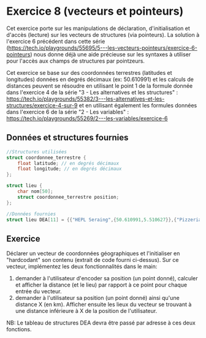 # Exercice 8 (vecteurs et pointeurs)

Cet exercice porte sur les manipulations de déclaration, d'initialisation et d'accès (lecture) sur les vecteurs de structures (via pointeurs). La solution à l'exercice 6 précédent dans cette série (https://tech.io/playgrounds/55695/5---les-vecteurs-pointeurs/exercice-6-pointeurs) nous donne déjà une aide précieuse sur les syntaxes à utiliser pour l'accès aux champs de structures par pointzeurs.

Cet exercice se base sur des coordonnées terrestres (latitudes et longitudes) données en degrés décimaux (ex: 50.610991) et les calculs de distances peuvent se résoudre en utilisant le point 1 de la formule donnée dans l'exercice 4 de la série "3 - Les alternatives et les structures" : https://tech.io/playgrounds/55382/3---les-alternatives-et-les-structures/exercice-4-sur-9 et en utilisant également les formules données dans l'exercice 6 de la série "2 - Les variables" : https://tech.io/playgrounds/55269/2---les-variables/exercice-6


## Données et structures fournies

```c
//Structures utilisées
struct coordonnee_terrestre {
    float latitude; // en degrés décimaux
    float longitude; // en degrés décimaux
};

struct lieu {
    char nom[50];
    struct coordonnee_terrestre position;
};

//Données fournies
struct lieu DEA[11] = {{"HEPL Seraing",{50.610991,5.510627}},{"Pizzeria da Pepe",{50.612087,5.512236}},{"Le Kiwi",{50.609908,5.513781}},{"Internat",{50.613128,5.507708}},{"HEPL Jemeppe",{50.619317,5.515327}},{"Le Montesquieu",{50.618888,5.515349}},{"Acacia",{50.614504,5.509126}},{"CMI",{50.614974,5.513954}},{"EP Seraing",{50.614177,5.507302}},{"Poste Seraing",{50.610957,5.513493}},{"Maison de la Formation",{50.611876,5.512946}}};
```
 
## Exercice

Déclarer un vecteur de coordonnées géographiques et l'initialiser en "hardcodant" son contenu (extrait de code fourni ci-dessus).
Sur ce vecteur, implémentez les deux  fonctionnalités dans le main:

1. demander à l'utilisateur d'encoder sa position (un point donné), calculer et afficher la distance (et le lieu) par rapport à ce point pour chaque entrée du vecteur.
2. demander à l'utilisateur sa position (un point donné) ainsi qu'une distance X (en km). Afficher ensuite les lieux du vecteur se trouvant à une distance
inférieure à X de la position de l'utilisateur.

NB: Le tableau de structures DEA devra être passé par adresse à ces deux fonctions.
